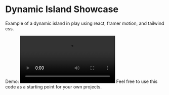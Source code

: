 # Dynamic Island Showcase

Example of a dynamic island in play using react, framer motion, and tailwind css.

Demo: 
<video src="https://github.com/user-attachments/assets/dc28a5e3-7217-4b61-ae99-ca98261f210f" controls="controls" style="max-width: 730px;">
</video>
Feel free to use this code as a starting point for your own projects.